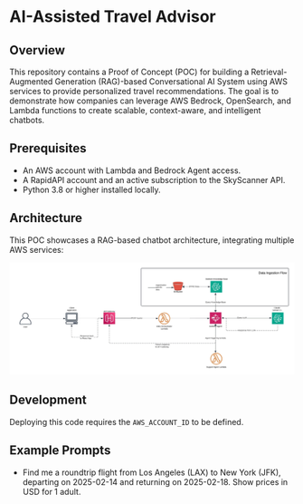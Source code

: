 # AI-Assisted Travel Advisor

## Overview

This repository contains a Proof of Concept (POC) for building a Retrieval-Augmented Generation (RAG)-based Conversational AI System using AWS services to provide personalized travel recommendations. The goal is to demonstrate how companies can leverage AWS Bedrock, OpenSearch, and Lambda functions to create scalable, context-aware, and intelligent chatbots.

## Prerequisites
- An AWS account with Lambda and Bedrock Agent access.
- A RapidAPI account and an active subscription to the SkyScanner API.
- Python 3.8 or higher installed locally.

## Architecture

This POC showcases a RAG-based chatbot architecture, integrating multiple AWS services:

![Architecture Diagram](/RAG-chat-bot.jpeg)

## Development

Deploying this code requires the `AWS_ACCOUNT_ID` to be defined.

## Example Prompts
- Find me a roundtrip flight from Los Angeles (LAX) to New York (JFK), departing on 2025-02-14 and returning on 2025-02-18. Show prices in USD for 1 adult.